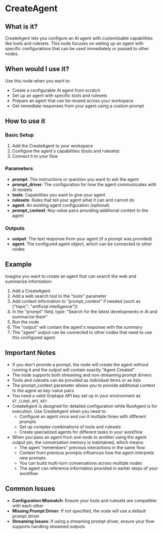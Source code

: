 # CreateAgent

## What is it?

CreateAgent lets you configure an AI agent with customizable capabilities like tools and rulesets. This node focuses on setting up an agent with specific configurations that can be used immediately or passed to other nodes.

## When would I use it?

Use this node when you want to:

- Create a configurable AI agent from scratch
- Set up an agent with specific tools and rulesets
- Prepare an agent that can be reused across your workspace
- Get immediate responses from your agent using a custom prompt

## How to use it

### Basic Setup

1. Add the CreateAgent to your workspace
2. Configure the agent's capabilities (tools and rulesets)
3. Connect it to your flow

### Parameters

- **prompt**: The instructions or question you want to ask the agent
- **prompt_driver**: The configuration for how the agent communicates with AI models
- **tools**: Capabilities you want to give your agent
- **rulesets**: Rules that tell your agent what it can and cannot do
- **agent**: An existing agent configuration (optional)
- **prompt_context**: Key-value pairs providing additional context to the agent

### Outputs

- **output**: The text response from your agent (if a prompt was provided)
- **agent**: The configured agent object, which can be connected to other nodes

## Example

Imagine you want to create an agent that can search the web and summarize information:

1. Add a CreateAgent
2. Add a web search tool to the "tools" parameter
3. Add context information to "prompt_context" if needed (such as {"topic": "artificial intelligence"})
4. In the "prompt" field, type: "Search for the latest developments in AI and summarize them"
5. Run the node
6. The "output" will contain the agent's response with the summary
7. The "agent" output can be connected to other nodes that need to use this configured agent

## Important Notes

- If you don't provide a prompt, the node will create the agent without running it and the output will contain exactly "Agent Created"
- The node supports both streaming and non-streaming prompt drivers
- Tools and rulesets can be provided as individual items or as lists
- The prompt_context parameter allows you to provide additional context to the agent as key-value pairs
- You need a valid Griptape API key set up in your environment as `GT_CLOUD_API_KEY`
- CreateAgent is designed for detailed configuration while RunAgent is for execution. Use CreateAgent when you need to:
  - Configure an agent once and run it multiple times with different prompts
  - Set up complex combinations of tools and rulesets
  - Create specialized agents for different tasks in your workflow
- When you pass an agent from one node to another using the agent output pin, the conversation memory is maintained, which means:
  - The agent "remembers" previous interactions in the same flow
  - Context from previous prompts influences how the agent interprets new prompts
  - You can build multi-turn conversations across multiple nodes
  - The agent can reference information provided in earlier steps of your workflow

## Common Issues

- **Configuration Mismatch**: Ensure your tools and rulesets are compatible with each other
- **Missing Prompt Driver**: If not specified, the node will use a default prompt driver
- **Streaming Issues**: If using a streaming prompt driver, ensure your flow supports handling streamed outputs
